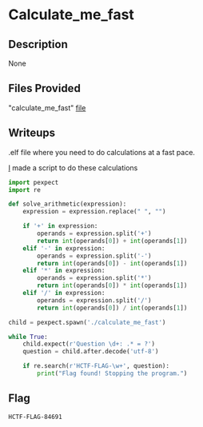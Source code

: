 # Calculate_me_fast

## Description
None

## Files Provided
"calculate_me_fast" [file](./Calculate_me_fast/calculate_me_fast)

## Writeups
.elf file where you need to do calculations at a fast pace.

[I](https://chatgpt.com) made a script to do these calculations

```python
import pexpect
import re

def solve_arithmetic(expression):
    expression = expression.replace(" ", "")

    if '+' in expression:
        operands = expression.split('+')
        return int(operands[0]) + int(operands[1])
    elif '-' in expression:
        operands = expression.split('-')
        return int(operands[0]) - int(operands[1])
    elif '*' in expression:
        operands = expression.split('*')
        return int(operands[0]) * int(operands[1])
    elif '/' in expression:
        operands = expression.split('/')
        return int(operands[0]) / int(operands[1])

child = pexpect.spawn('./calculate_me_fast')

while True:
    child.expect(r'Question \d+: .* = ?')
    question = child.after.decode('utf-8')

    if re.search(r'HCTF-FLAG-\w+', question):
        print("Flag found! Stopping the program.")
```

## Flag
```
HCTF-FLAG-84691
```